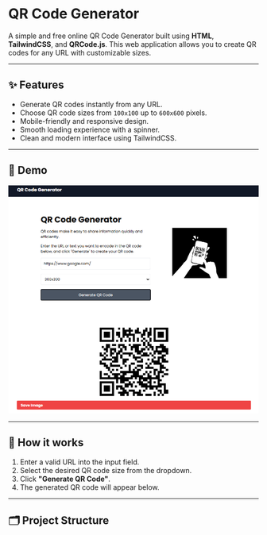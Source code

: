 # QR Code Generator

A simple and free online QR Code Generator built using **HTML**, **TailwindCSS**, and **QRCode.js**. This web application allows you to create QR codes for any URL with customizable sizes.

---

## ✨ Features

- Generate QR codes instantly from any URL.
- Choose QR code sizes from `100x100` up to `600x600` pixels.
- Mobile-friendly and responsive design.
- Smooth loading experience with a spinner.
- Clean and modern interface using TailwindCSS.

---

## 📸 Demo

![QR Code Generator Screenshot](img/Demo.png)

---

## 🚀 How it works

1. Enter a valid URL into the input field.
2. Select the desired QR code size from the dropdown.
3. Click **"Generate QR Code"**.
4. The generated QR code will appear below.

---

## 🗂️ Project Structure

